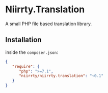 # Niirrty.Translation

A small PHP file based translation library.

## Installation

inside the `composer.json`:

```json
{
   "require": {
      "php": ">=7.1",
      "niirrty/niirrty.translation": "~0.1"
   }
}
```
